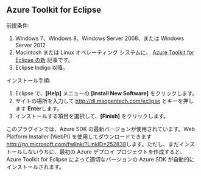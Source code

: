 ## Azure Toolkit for Eclipse

前提条件:

1. Windows 7、Windows 8、Windows Server 2008、または Windows Server 2012
2. Macintosh または Linux オペレーティング システムに、 [Azure Toolkit for Eclipse の新](http://go.microsoft.com/fwlink/?LinkId=690333) 記事です。
2. Eclipse Indigo 以降。

インストール手順:

1. Eclipse で、**[Help]** メニューの **[Install New Software]** をクリックします。
2. サイトの場所を入力して <http://dl.msopentech.com/eclipse> とキーを押します **Enter**します。
3. インストールする項目を選択して、**[Finish]** をクリックします。

このプラグインでは、Azure SDK の最新バージョンが使用されています。Web Platform Installer (WebPI) を使用してダウンロードできます <http://go.microsoft.com/fwlink/?LinkID=252838>します。ただし、まだインストールしないうちに、最初の Azure デプロイ プロジェクトを作成すると、Azure Toolkit for Eclipse によって適切なバージョンの Azure SDK が自動的にインストールされます。






